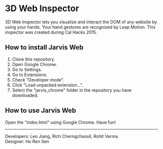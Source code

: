 # 3D Web Inspector

<p>3D Web Inspector lets you visualize and interact the DOM of any website by using your hands. Your hand gestures are recognized by Leap Motion. This inspector was created during Cal Hacks 2015.</p>

<h2>How to install Jarvis Web</h2>
<ol>
<li>Clone this repository.</li>
<li>Open Google Chrome.</li>
<li>Go to Settings.</li>
<li>Go to Extensions.</li>
<li>Check "Developer mode".</li>
<li>Click "Load unpacked extension...".</li>
<li>Select the "jarvis_chrome" folder in the repository you have downloaded.</li>
</ol>

<h2>How to use Jarvis Web</h2>
<p>Open the "index.html" using Google Chrome. Have fun!</p>

<hr/>

<p>
Developers: Leo Jiang, Rich Cherngchaosil, Rohit Verma<br/>
Designer: Ho Ren Sen
</p>
